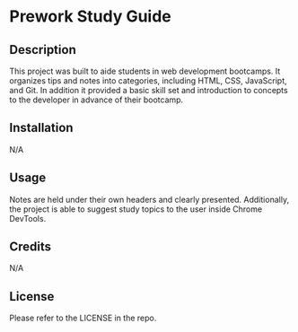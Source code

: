 # Prework Study Guide 

## Description

This project was built to aide students in web development bootcamps.
It organizes tips and notes into categories, including HTML, CSS, JavaScript, and Git.
In addition it provided a basic skill set and introduction to concepts to the developer in advance of their bootcamp.

## Installation

N/A

## Usage

Notes are held under their own headers and clearly presented.
Additionally, the project is able to suggest study topics to the user inside Chrome DevTools.

## Credits

N/A

## License

Please refer to the LICENSE in the repo.